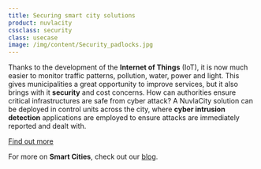 ```yaml
---
title: Securing smart city solutions
product: nuvlacity
cssclass: security
class: usecase
image: /img/content/Security_padlocks.jpg
---
```


Thanks to the development of the **Internet of Things** (IoT), it is now much easier to monitor traffic patterns, pollution, water, power and light. This gives municipalities a great opportunity to improve services, but it also brings with it **security** and cost concerns. How can authorities ensure critical infrastructures are safe from cyber attack? A NuvlaCity solution can be deployed in control units across the city, where **cyber intrusion detection** applications are employed to ensure attacks are immediately reported and dealt with. 

<a class="btn-sixsq color-3" href="https://media.sixsq.com/hubfs/Marketing%20Materials/eGuides/eguides-Smart-city.pdf"><i class="fa fa-plus-square-o"></i>  Find out more</a>

For more on **Smart Cities**, check out our [blog](http://media.sixsq.com/blog/what-is-a-smart-city).
